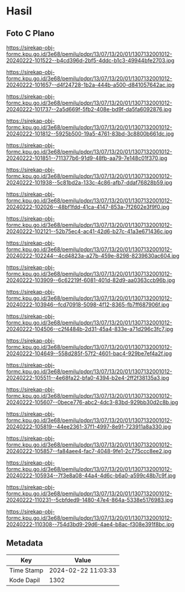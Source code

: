 # Hasil

## Foto C Plano

https://sirekap-obj-formc.kpu.go.id/3e68/pemilu/pdpr/13/07/13/20/01/1307132001012-20240222-101522--b4cd396d-2bf5-4ddc-b1c3-49944bfe2703.jpg

https://sirekap-obj-formc.kpu.go.id/3e68/pemilu/pdpr/13/07/13/20/01/1307132001012-20240222-101657--d4f24728-1b2a-444b-a500-d841057642ac.jpg

https://sirekap-obj-formc.kpu.go.id/3e68/pemilu/pdpr/13/07/13/20/01/1307132001012-20240222-101737--2a5d669f-5fb2-408e-bd9f-da5fa6092876.jpg

https://sirekap-obj-formc.kpu.go.id/3e68/pemilu/pdpr/13/07/13/20/01/1307132001012-20240222-101812--5925b500-19a5-4761-83bd-3c8800b661dc.jpg

https://sirekap-obj-formc.kpu.go.id/3e68/pemilu/pdpr/13/07/13/20/01/1307132001012-20240222-101851--711377b6-91d9-48fb-aa79-7e148c01f370.jpg

https://sirekap-obj-formc.kpu.go.id/3e68/pemilu/pdpr/13/07/13/20/01/1307132001012-20240222-101938--5c81bd2a-133c-4c86-afb7-ddaf76828b59.jpg

https://sirekap-obj-formc.kpu.go.id/3e68/pemilu/pdpr/13/07/13/20/01/1307132001012-20240222-102026--48bf1fdd-41ca-4147-853a-7f2602e3f9f0.jpg

https://sirekap-obj-formc.kpu.go.id/3e68/pemilu/pdpr/13/07/13/20/01/1307132001012-20240222-102121--52b75ec4-ac41-42d6-b27c-41a3e671436c.jpg

https://sirekap-obj-formc.kpu.go.id/3e68/pemilu/pdpr/13/07/13/20/01/1307132001012-20240222-102244--4cd4823a-a27b-459e-8298-8239630ac604.jpg

https://sirekap-obj-formc.kpu.go.id/3e68/pemilu/pdpr/13/07/13/20/01/1307132001012-20240222-103909--6c62219f-6081-401d-82d9-aa0363ccb96b.jpg

https://sirekap-obj-formc.kpu.go.id/3e68/pemilu/pdpr/13/07/13/20/01/1307132001012-20240222-103946--fcd70918-5098-4f12-8365-fb7ff687906f.jpg

https://sirekap-obj-formc.kpu.go.id/3e68/pemilu/pdpr/13/07/13/20/01/1307132001012-20240222-104506--c2f4484b-2d31-45a4-833e-a71d296c3fc7.jpg

https://sirekap-obj-formc.kpu.go.id/3e68/pemilu/pdpr/13/07/13/20/01/1307132001012-20240222-104649--558d285f-57f2-4601-bac4-929be7ef4a2f.jpg

https://sirekap-obj-formc.kpu.go.id/3e68/pemilu/pdpr/13/07/13/20/01/1307132001012-20240222-105511--4e68fa22-bfa0-4394-b2e4-2ff2f38135a3.jpg

https://sirekap-obj-formc.kpu.go.id/3e68/pemilu/pdpr/13/07/13/20/01/1307132001012-20240222-105607--0bece776-abc2-4dc3-83bd-929bb30d2c8b.jpg

https://sirekap-obj-formc.kpu.go.id/3e68/pemilu/pdpr/13/07/13/20/01/1307132001012-20240222-105819--44ee2361-37f1-4997-8e91-723911a8a330.jpg

https://sirekap-obj-formc.kpu.go.id/3e68/pemilu/pdpr/13/07/13/20/01/1307132001012-20240222-105857--fa84aee4-fac7-4048-9fe1-2c775ccc8ee2.jpg

https://sirekap-obj-formc.kpu.go.id/3e68/pemilu/pdpr/13/07/13/20/01/1307132001012-20240222-105934--7f3e8a08-44a4-4d6c-b6a0-a599c48b7c9f.jpg

https://sirekap-obj-formc.kpu.go.id/3e68/pemilu/pdpr/13/07/13/20/01/1307132001012-20240222-110231--5cbfded9-1480-47e4-864a-5338e5176983.jpg

https://sirekap-obj-formc.kpu.go.id/3e68/pemilu/pdpr/13/07/13/20/01/1307132001012-20240222-110308--754d3bd9-29d6-4ae4-b8ac-f308e391f8bc.jpg


## Metadata

| Key        | Value               |
| ---------- | ------------------- |
| Time Stamp | 2024-02-22 11:03:33 |
| Kode Dapil | 1302                |



